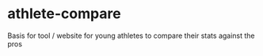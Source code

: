 # athlete-compare
Basis for tool / website for young athletes to compare their stats against the pros
